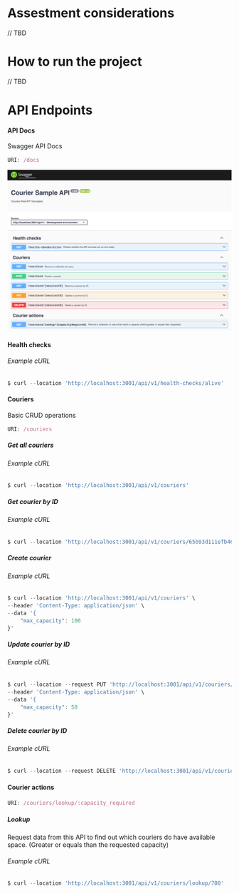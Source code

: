 # Assestment considerations
// TBD

# How to run the project
// TBD

# API Endpoints

#### API Docs

Swagger API Docs

````javascript
URI: /docs
````

![](./assets/swagger_specs_demo.png)

#### Health checks
###### Example cURL

```javascript
$ curl --location 'http://localhost:3001/api/v1/health-checks/alive'
```

#### Couriers

Basic CRUD operations

````javascript
URI: /couriers
````

##### Get all couriers
###### Example cURL
```javascript
$ curl --location 'http://localhost:3001/api/v1/couriers'
```

##### Get courier by ID
###### Example cURL
```javascript
$ curl --location 'http://localhost:3001/api/v1/couriers/65b93d111efb464a86c6d109'
```

##### Create courier
###### Example cURL
```javascript
$ curl --location 'http://localhost:3001/api/v1/couriers' \
--header 'Content-Type: application/json' \
--data '{
    "max_capacity": 100
}'
```

##### Update courier by ID
###### Example cURL
```javascript
$ curl --location --request PUT 'http://localhost:3001/api/v1/couriers/65b93d4e1afd3c4aab06a8d5' \
--header 'Content-Type: application/json' \
--data '{
    "max_capacity": 50
}'
```

##### Delete courier by ID
###### Example cURL
```javascript
$ curl --location --request DELETE 'http://localhost:3001/api/v1/couriers/65b93d92d1f6ff4ad25961c6'
```

#### Courier actions

````javascript
URI: /couriers/lookup/:capacity_required
````

##### Lookup
Request data from this API to find out which couriers do have available space. (Greater or equals than the requested capacity)
###### Example cURL
```javascript
$ curl --location 'http://localhost:3001/api/v1/couriers/lookup/700'
```
